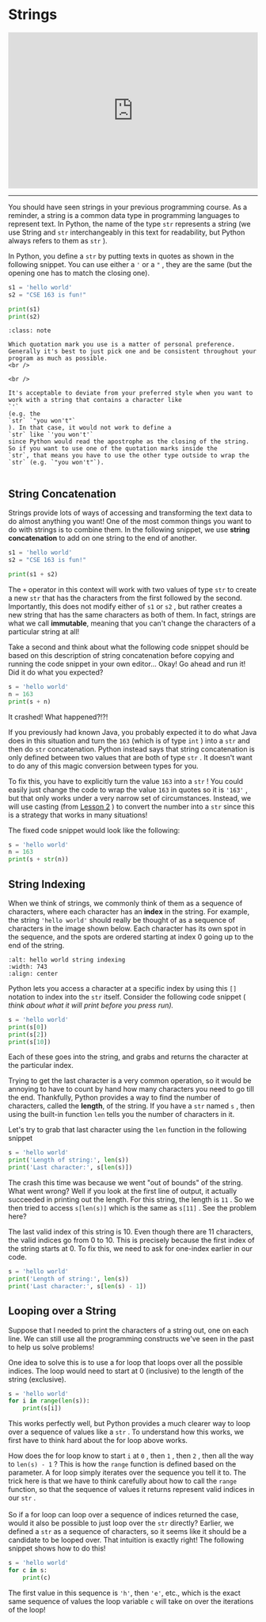 # Strings

<div style="position: relative; padding-bottom: 62.5%; height: 0;">
    <iframe src="https://www.loom.com/embed/c3d8b5eb6e194b05932ba6331c001740?sharedAppSource=personal_library" frameborder="0" webkitallowfullscreen mozallowfullscreen allowfullscreen style="position: absolute; top: 0; left: 0; width: 100%; height: 100%;"></iframe>
</div>

---

You should have seen strings in your previous programming course. As a reminder, a string is a common data type in programming languages to represent text. In Python, the name of the type `str` represents a string (we use String and `str` interchangeably in this text for readability, but Python always refers to them as `str` ).

In Python, you define a `str` by putting texts in quotes as shown in the following snippet. You can use either a `'` or a `"` , they are the same (but the opening one has to match the closing one).

```python
s1 = 'hello world'
s2 = "CSE 163 is fun!"

print(s1)
print(s2)
```

```{admonition} Note
:class: note

Which quotation mark you use is a matter of personal preference. Generally it's best to just pick one and be consistent throughout your program as much as possible.
<br />

<br />

It's acceptable to deviate from your preferred style when you want to work with a string that contains a character like
`'`
(e.g. the
`str` `"you won't"`
). In that case, it would not work to define a
`str` like `'you won't'`
since Python would read the apostrophe as the closing of the string. So if you want to use one of the quotation marks inside the
`str`, that means you have to use the other type outside to wrap the
`str` (e.g. `"you won't"`).


```

## String Concatenation

Strings provide lots of ways of accessing and transforming the text data to do almost anything you want! One of the most common things you want to do with strings is to combine them. In the following snippet, we use **string concatenation** to add on one string to the end of another.

```python
s1 = 'hello world'
s2 = "CSE 163 is fun!"

print(s1 + s2)
```

The `+` operator in this context will work with two values of type `str` to create a new `str` that has the characters from the first followed by the second. Importantly, this does not modify either of `s1` or `s2` , but rather creates a new string that has the same characters as both of them. In fact, strings are what we call **immutable**, meaning that you can't change the characters of a particular string at all!

Take a second and think about what the following code snippet should be based on this description of string concatenation before copying and running the code snippet in your own editor... Okay! Go ahead and run it! Did it do what you expected?

```python
s = 'hello world'
n = 163
print(s + n)
```

It crashed! What happened?!?!

If you previously had known Java, you probably expected it to do what Java does in this situation and turn the `163` (which is of type `int` ) into a `str` and then do `str` concatenation. Python instead says that string concatenation is only defined between two values that are both of type `str` . It doesn't want to do any of this magic conversion between types for you.

To fix this, you have to explicitly turn the value `163` into a `str` ! You could easily just change the code to wrap the value `163` in quotes so it is `'163'` , but that only works under a very narrow set of circumstances. Instead, we will use casting (from [Lesson 2](/module-1-introduction-to-python/lesson-2-python-basics/types-and-booleans.md) ) to convert the number into a `str` since this is a strategy that works in many situations!

The fixed code snippet would look like the following:

```python
s = 'hello world'
n = 163
print(s + str(n))
```

## String Indexing

When we think of strings, we commonly think of them as a sequence of characters, where each character has an **index** in the string. For example, the string `'hello world'` should really be thought of as a sequence of characters in the image shown below. Each character has its own spot in the sequence, and the spots are ordered starting at index 0 going up to the end of the string.

```{image} https://static.us.edusercontent.com/files/aBbZgPzwwhJOQ5ZP73ZtqsFn
:alt: hello world string indexing
:width: 743
:align: center
```

Python lets you access a character at a specific index by using this `[]` notation to index into the `str` itself. Consider the following code snippet ( _think about what it will print before you press run)._

```python
s = 'hello world'
print(s[0])
print(s[2])
print(s[10])
```

Each of these goes into the string, and grabs and returns the character at the particular index.

Trying to get the last character is a very common operation, so it would be annoying to have to count by hand how many characters you need to go till the end. Thankfully, Python provides a way to find the number of characters, called the **length**, of the string. If you have a `str` named `s` , then using the built-in function `len` tells you the number of characters in it.

Let's try to grab that last character using the `len` function in the following snippet

```python
s = 'hello world'
print('Length of string:', len(s))
print('Last character:', s[len(s)])
```

The crash this time was because we went "out of bounds" of the string. What went wrong? Well if you look at the first line of output, it actually succeeded in printing out the length. For this string, the length is `11` . So we then tried to access `s[len(s)]` which is the same as `s[11]` . See the problem here?

The last valid index of this string is 10. Even though there are 11 characters, the valid indices go from 0 to 10. This is precisely because the first index of the string starts at 0. To fix this, we need to ask for one-index earlier in our code.

```python
s = 'hello world'
print('Length of string:', len(s))
print('Last character:', s[len(s) - 1])
```

## Looping over a String

Suppose that I needed to print the characters of a string out, one on each line. We can still use all the programming constructs we've seen in the past to help us solve problems!

One idea to solve this is to use a for loop that loops over all the possible indices. The loop would need to start at 0 (inclusive) to the length of the string (exclusive).

```python
s = 'hello world'
for i in range(len(s)):
    print(s[i])
```

This works perfectly well, but Python provides a much clearer way to loop over a sequence of values like a `str` . To understand how this works, we first have to think hard about the for loop above works.

How does the for loop know to start `i` at `0` , then `1` , then `2` , then all the way to `len(s) - 1` ? This is how the `range` function is defined based on the parameter. A for loop simply iterates over the sequence you tell it to. The trick here is that we have to think carefully about how to call the `range` function, so that the sequence of values it returns represent valid indices in our `str` . <br /> <br /> So if a for loop can loop over a sequence of indices returned the case, would it also be possible to just loop over the `str` directly? Earlier, we defined a `str` as a sequence of characters, so it seems like it should be a candidate to be looped over. That intuition is exactly right! The following snippet shows how to do this!

```python
s = 'hello world'
for c in s:
    print(c)
```

The first value in this sequence is `'h'`, then `'e'`, etc., which is the exact same sequence of values the loop variable `c` will take on over the iterations of the loop!
